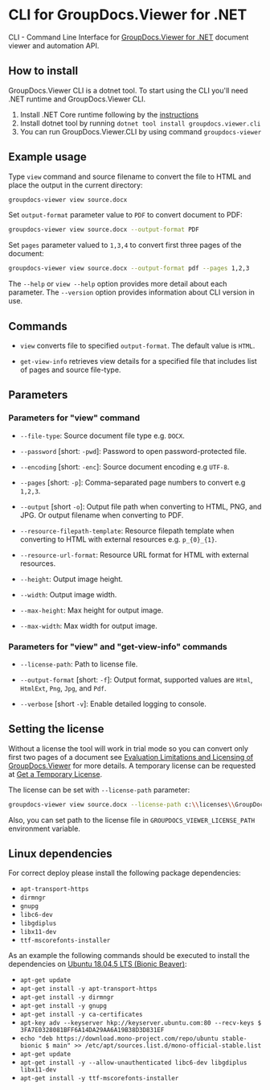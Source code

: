# CLI for GroupDocs.Viewer for .NET

CLI - Command Line Interface for [GroupDocs.Viewer for .NET](https://products.groupdocs.com/viewer/net) document viewer and automation API.

## How to install

GroupDocs.Viewer CLI is a dotnet tool. To start using the CLI you'll need .NET runtime and GroupDocs.Viewer CLI.

1. Install .NET Core runtime following by the [instructions](https://docs.microsoft.com/en-us/dotnet/core/install/)
2. Install dotnet tool by running `dotnet tool install groupdocs.viewer.cli`
3. You can run GroupDocs.Viewer.CLI by using command `groupdocs-viewer`

## Example usage

Type `view` command and source filename to convert the file to HTML and place the output in the current directory:

```bash
groupdocs-viewer view source.docx
```

Set `output-format` parameter value to `PDF` to convert document to PDF:

```bash
groupdocs-viewer view source.docx --output-format PDF
```

Set `pages` parameter valued to `1,3,4` to convert first three pages of the document:

```bash
groupdocs-viewer view source.docx --output-format pdf --pages 1,2,3
```

The `--help` or `view --help` option provides more detail about each parameter.
The `--version` option provides information about CLI version in use.

## Commands

* `view` converts file to specified `output-format`. The default value is `HTML`.

* `get-view-info` retrieves view details for a specified file that includes list of pages and source file-type.

## Parameters

### Parameters for "view" command

* `--file-type`: Source document file type e.g. `DOCX`.

* `--password` [short: `-pwd`]: Password to open password-protected file.

* `--encoding` [short: `-enc`]: Source document encoding e.g `UTF-8`.

* `--pages` [short: `-p`]: Comma-separated page numbers to convert e.g `1,2,3`.

* `--output` [short `-o`]: Output file path when converting to HTML, PNG, and JPG. Or output filename when converting to PDF.

* `--resource-filepath-template`: Resource filepath template when converting to HTML with external resources e.g. `p_{0}_{1}`.

* `--resource-url-format`: Resource URL format for HTML with external resources.

* `--height`: Output image height.

* `--width`: Output image width.

* `--max-height`: Max height for output image.

* `--max-width`: Max width for output image.

### Parameters for "view" and "get-view-info" commands

* `--license-path`: Path to license file.

* `--output-format` [short: `-f`]: Output format, supported values are `Html`, `HtmlExt`, `Png`, `Jpg`, and `Pdf`.

* `--verbose` [short `-v`]: Enable detailed logging to console.

## Setting the license

Without a license the tool will work in trial mode so you can convert only first two pages of a document see [Evaluation Limitations and Licensing of GroupDocs.Viewer](https://docs.groupdocs.com/viewer/net/evaluation-limitations-and-licensing-of-groupdocs-viewer/) for more details. A temporary license can be requested at [Get a Temporary License](https://purchase.groupdocs.com/temporary-license).

The license can be set with `--license-path` parameter:

```bash
groupdocs-viewer view source.docx --license-path c:\\licenses\\GroupDocs.Viewer.lic
```

Also, you can set path to the license file in `GROUPDOCS_VIEWER_LICENSE_PATH` environment variable.

## Linux dependencies

For correct deploy please install the following package dependencies:

* `apt-transport-https`
* `dirmngr`
* `gnupg`
* `libc6-dev`
* `libgdiplus`
* `libx11-dev`
* `ttf-mscorefonts-installer`

As an example the following commands should be executed to install the dependencies on [Ubuntu 18.04.5 LTS (Bionic Beaver)](https://releases.ubuntu.com/18.04.5/):

* `apt-get update`
* `apt-get install -y apt-transport-https`
* `apt-get install -y dirmngr`
* `apt-get install -y gnupg`
* `apt-get install -y ca-certificates`
* `apt-key adv --keyserver hkp://keyserver.ubuntu.com:80 --recv-keys $ 3FA7E0328081BFF6A14DA29AA6A19B38D3D831EF`
* `echo "deb https://download.mono-project.com/repo/ubuntu stable-bionic $ main" >> /etc/apt/sources.list.d/mono-official-stable.list`
* `apt-get update`
* `apt-get install -y --allow-unauthenticated libc6-dev libgdiplus libx11-dev`
* `apt-get install -y ttf-mscorefonts-installer`
